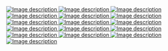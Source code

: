 <div class="masonry-grid">
  <a href="assets/images/Poppy - August.PNG" data-lightbox="gallery">
    <img src="assets/images/Poppy - August.PNG" alt="Image description">
  </a>
  <a href="assets/images/Water Lily - July.jpg" data-lightbox="gallery">
    <img src="assets/images/Water Lily - July.jpg" alt="Image description">
  </a>
  <a href="assets/images/Roses- June.jpg" data-lightbox="gallery">
    <img src="assets/images/Roses- June.jpg" alt="Image description">
  </a>
  <a href="assets/images/Palm Rose.jpg" data-lightbox="gallery">
    <img src="assets/images/Palm Rose.jpg" alt="Image description">
  </a>
    <a href="assets/images/Hand Henna Roses (1).JPG" data-lightbox="gallery">
    <img src="assets/images/Hand Henna Roses (1).JPG" alt="Image description">
  </a>
  <a href="assets/images/Hawthorn - May.JPG" data-lightbox="gallery">
    <img src="assets/images/Hawthorn - May.JPG" alt="Image description">
  </a>
  <a href="assets/images/Daffodils - March.jpg" data-lightbox="gallery">
    <img src="assets/images/Daffodils - March.jpg" alt="Image description">
  </a>
  <a href="assets/images/Palm roses.jpg" data-lightbox="gallery">
    <img src="assets/images/Palm roses.jpg" alt="Image description">
  </a>
  <a href="assets/images/Sweet Pea - April .jpg" data-lightbox="gallery">
    <img src="assets/images/Sweet Pea - April .jpg" alt="Image description">
  </a>
  <a href="assets/images/Arm basic.jpg" data-lightbox="gallery">
    <img src="assets/images/Arm basic.jpg" alt="Image description">
  </a>
   <a href="assets/images/Classic Floral Arm Henna .jpg" data-lightbox="gallery">
    <img src="assets/images/Classic Floral Arm Henna .jpg" alt="Image description">
  </a>
   <a href="assets/images/Hand Flowers Hengua.JPG" data-lightbox="gallery">
    <img src="assets/images/Hand Flowers Hengua.JPG" alt="Image description">
  </a>
   <a href="assets/images/Lotus Shoulder Henna.jpg" data-lightbox="gallery">
    <img src="assets/images/Lotus Shoulder Henna.jpg" alt="Image description">
  </a>
    <a href="assets/images/Palm hengua flowers.jpg" data-lightbox="gallery">
    <img src="assets/images/Palm hengua flowers.jpg" alt="Image description">
  </a>
    <a href="assets/images/Thigh flowers large  (1).jpg" data-lightbox="gallery">
    <img src="assets/images/Thigh flowers large  (1).jpg" alt="Image description">
  </a>
    <a href="assets/images/Henna_Jagua lower arm.jpg" data-lightbox="gallery">
    <img src="assets/images/Henna_Jagua lower arm.jpg" alt="Image description">
  </a>
</div>
